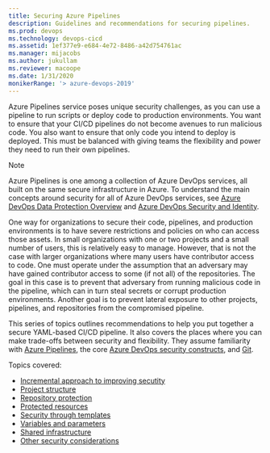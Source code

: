 ```yaml
---
title: Securing Azure Pipelines
description: Guidelines and recommendations for securing pipelines.
ms.prod: devops
ms.technology: devops-cicd
ms.assetid: 1ef377e9-e684-4e72-8486-a42d754761ac
ms.manager: mijacobs
ms.author: jukullam
ms.reviewer: macoope
ms.date: 1/31/2020
monikerRange: '> azure-devops-2019'
---
```


Azure Pipelines service poses unique security challenges, as you can use a pipeline to run scripts or deploy code to production environments.
You want to ensure that your CI/CD pipelines do not become avenues to run malicious code.
You also want to ensure that only code you intend to deploy is deployed.
This must be balanced with giving teams the flexibility and power they need to run their own pipelines.

> [!NOTE]
> Azure Pipelines is one among a collection of Azure DevOps services, all built on the same secure infrastructure in Azure.
> To understand the main concepts around security for all of Azure DevOps services, see [Azure DevOps Data Protection Overview](../../organizations/security/data-protection.md) and [Azure DevOps Security and Identity](../../organizations/security/about-security-identity.md).

One way for organizations to secure their code, pipelines, and production environments is to have severe restrictions and policies on who can access those assets.
In small organizations with one or two projects and a small number of users, this is relatively easy to manage.
However, that is not the case with larger organizations where many users have contributor access to code.
One must operate under the assumption that an adversary may have gained contributor access to some (if not all) of the repositories.
The goal in this case is to prevent that adversary from running malicious code in the pipeline, which can in turn steal secrets or corrupt production environments.
Another goal is to prevent lateral exposure to other projects, pipelines, and repositories from the compromised pipeline.

This series of topics outlines recommendations to help you put together a secure YAML-based CI/CD pipeline.
It also covers the places where you can make trade-offs between security and flexibility.
They assume familiarity with [Azure Pipelines](../overview.md), the core [Azure DevOps security constructs](../../organizations/security/about-security-identity.md), and [Git](https://git-scm.com).

Topics covered:
- [Incremental approach to improving secutity](approach.md)
- [Project structure](projects.md)
- [Repository protection](repos.md)
- [Protected resources](resources.md)
- [Security through templates](templates.md)
- [Variables and parameters](inputs.md)
- [Shared infrastructure](infrastructure.md)
- [Other security considerations](misc.md)
